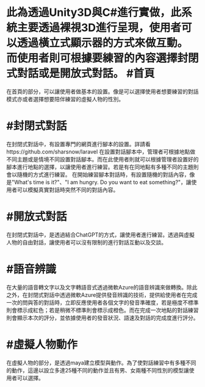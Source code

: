 此為透過Unity3D與C#進行實做，此系統主要透過裸視3D進行呈現，使用者可以透過橫立式顯示器的方式來做互動。
而使用者則可根據要練習的內容選擇封閉式對話或是開放式對話。
#首頁
============
在首頁的部分，可以讓使用者做基本的設置。像是可以選擇使用者想要練習的對話模式亦或者選擇想要陪伴練習的虛擬人物的性別。

#封閉式對話
============
在封閉式對話中，有設置專門的網頁進行腳本的設置。詳請看https://github.com/sharsnow/laravel
在設置對話腳本中，管理者可根據地點做不同主題或是情境不同設置對話腳本。而在此使用者則就可以根據管理者設置好的腳本進行地點的選擇，以讓使用者進行練習。若是有在同地點有多種不同的主題則會以隨機的方式進行練習。
在開始練習腳本對話時，有設置隨機的對話內容，像是"What's time is it?"、"I am hungry. Do you want to eat something?"，讓使用者可以模擬真實對話時突然不同的對話內容。

#開放式對話
============
在封閉式對話中，是透過結合ChatGPT的方式，讓使用者進行練習。透過與虛擬人物的自由對話，讓使用者可以沒有限制的進行對話互動以及交談。

#語音辨識
============
在大量的語音轉文字以及文字轉語音式透過微軟Azure的語音辨識來做轉換。除此之外，在封閉式對話中透過微軟Azure提供發音辨識的技術，提供給使用者在完成一次的問與答的對話時，立即反應使用者各個文字的發音準確度，若是極度不標準則會標示成紅色；若是稍微不標準則會標示成橙色。而在完成一次地點的對話練習則會顯示本次的評分，並依據使用者的發音狀況、語速及對話的完成度進行評分。

#虛擬人物動作
===============
在虛擬人物的部分，是透過maya建立模型與動作。為了使對話練習中有多種不同的動作，這邊以設立多達25種不同的動作並且有男、女兩種不同性別的模型讓使用者可以選擇。
